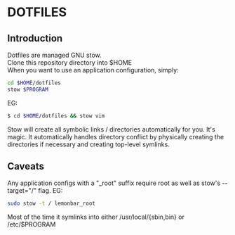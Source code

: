 # DOTFILES
## Introduction
Dotfiles are managed GNU stow.  
Clone this repository directory into $HOME  
When you want to use an application configuration, simply:  
```sh
cd $HOME/dotfiles
stow $PROGRAM
```
EG:  
```sh
$ cd $HOME/dotfiles && stow vim
```

Stow will create all symbolic links / directories automatically for you.
It's magic.
It automatically handles directory conflict by physically creating the 
directories if necessary and creating top-level symlinks.

## Caveats
Any application configs with a "\_root" suffix require root as well as stow's 
--target="/" flag. EG:  
```sh
sudo stow -t / lemonbar_root
```

Most of the time it symlinks into either /usr/local/{sbin,bin} or /etc/$PROGRAM
